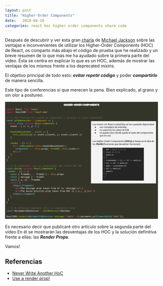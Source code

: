 ```yaml
---
layout: post
title: "Higher-Order Components"
date:   2018-04-10
categories: react hoc higher order components share code
---
```


Después de descubrir y ver esta gran [charla](https://youtu.be/BcVAq3YFiuc) de [Michael Jackson](https://github.com/mjackson) sobre las ventajas e inconvenientes de utilizar los Higher-Order Components (HOC) de React, os comparto más abajo el código de prueba que he realizado y un breve resumen de lo que más me ha ayudado sobre la primera parte del vídeo. Ésta se centra en explicar lo que es un HOC, además de mostrar las ventajas de los mismos frente a los deprecated *mixins*.

El objetivo principal de todo esto: ***evitar repetir código*** y poder ***compartirlo*** de manera sencilla.

Este tipo de conferencias sí que merecen la pena. Bien explicado, al grano y sin olor a postureo.

![Higher-Order Components](../images/higher-order-components.png)

Es necesario decir que publicaré otro artículo sobre la segunda parte del vídeo En él se mostrarán las desventajas de los HOC y la solución definitiva frente a ellas: las ***Render Props***.

Vamos!

## Referencias

* [Never Write Another HoC](https://youtu.be/BcVAq3YFiuc)
* [Use a render prop!](https://cdb.reacttraining.com/use-a-render-prop-50de598f11ce)